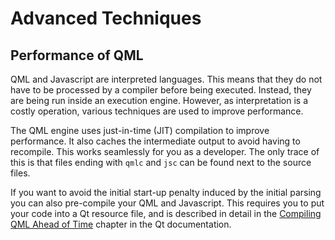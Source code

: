 # Advanced Techniques

## Performance of QML

QML and Javascript are interpreted languages. This means that they do not have to be processed by a compiler before being executed. Instead, they are being run inside an execution engine. However, as interpretation is a costly operation, various techniques are used to improve performance.

The QML engine uses just-in-time (JIT) compilation to improve performance. It also caches the intermediate output to avoid having to recompile. This works seamlessly for you as a developer. The only trace of this is that files ending with `qmlc` and `jsc` can be found next to the source files.

If you want to avoid the initial start-up penalty induced by the initial parsing you can also pre-compile your QML and Javascript. This requires you to put your code into a Qt resource file, and is described in detail in the [Compiling QML Ahead of Time](http://doc.qt.io/qt-6/qtquick-deployment.html#compiling-qml-ahead-of-time) chapter in the Qt documentation.
